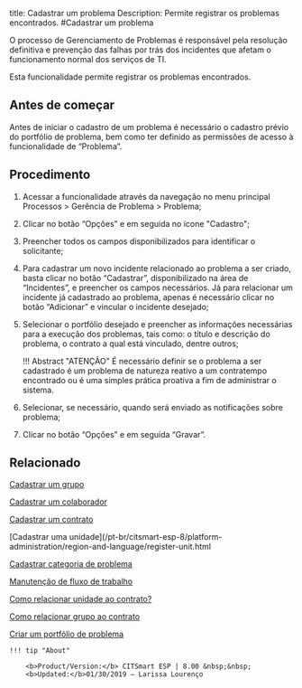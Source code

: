title: Cadastrar um problema
Description: Permite registrar os problemas encontrados.
#Cadastrar um problema


O processo de Gerenciamento de Problemas é responsável pela resolução definitiva e prevenção das falhas por trás dos incidentes que afetam o funcionamento normal dos serviços de TI.

Esta funcionalidade permite registrar os problemas encontrados.

Antes de começar
----------------

Antes de iniciar o cadastro de um problema é necessário o cadastro prévio do
portfólio de problema, bem como ter definido as permissões de acesso à
funcionalidade de “Problema”.

Procedimento
------------

1.  Acessar a funcionalidade através da navegação no menu principal Processos \>
    Gerência de Problema \> Problema;

2.  Clicar no botão “Opções” e em seguida no ícone "Cadastro";

3.  Preencher todos os campos disponibilizados para identificar o solicitante;

4. Para cadastrar um novo incidente relacionado ao problema a ser criado, basta
    clicar no botão “Cadastrar”, disponibilizado na área de “Incidentes”, e
    preencher os campos necessários. Já para relacionar um incidente já
    cadastrado ao problema, apenas é necessário clicar no botão “Adicionar” e
    vincular o incidente desejado;

5.  Selecionar o portfólio desejado e preencher as informações necessárias para
    a execução dos problemas, tais como: o título e descrição do problema, o
    contrato a qual está vinculado, dentre outros;
    
       !!! Abstract "ATENÇÃO"
           É necessário definir se o problema a ser cadastrado é um problema de
           natureza reativo a um contratempo encontrado ou é uma simples prática
           proativa a fim de administrar o sistema.

6.  Selecionar, se necessário, quando será enviado as notificações sobre
    problema;

7.  Clicar no botão “Opções” e em seguida “Gravar”.

Relacionado
------------
[Cadastrar um grupo](/pt-br/citsmart-esp-8/initial-settings/access-settings/user/register-groups.html)

[Cadastrar um colaborador](/pt-br/citsmart-esp-8/initial-settings/access-settings/user/register-employee.html)

[Cadastrar um contrato](/pt-br/citsmart-esp-8/processes/portfolio-and-catalog/configuration/register-contract.html)

[Cadastrar uma unidade](/pt-br/citsmart-esp-8/platform-administration/region-and-language/register-unit.html

[Cadastrar categoria de problema](/pt-br/citsmart-esp-8/processes/problem/configuration/problem-category-register.html)

[Manutenção de fluxo de trabalho](/pt-br/citsmart-esp-8/platform-administration/flow-maintenance/workflow.maintenance.html)

[Como relacionar unidade ao contrato?](/pt-br/citsmart-esp-8/processes/tickets/configuration/relate-unit-to-contract.html)

[Como relacionar grupo ao contrato](/pt-br/citsmart-esp-8/processes/tickets/configuration/relate-group-to-contract.html)

[Criar um portfólio de problema](/pt-br/citsmart-esp-8/processes/problem/configuration/problem-portfolio.html)

    !!! tip "About"

        <b>Product/Version:</b> CITSmart ESP | 8.00 &nbsp;&nbsp;
        <b>Updated:</b>01/30/2019 – Larissa Lourenço

